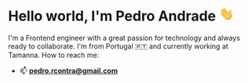 # Hello world, I'm Pedro Andrade <img src="https://raw.githubusercontent.com/pr-contra/pr-contra/main/wave.gif" width="30px">

I'm a Frontend engineer with a great passion for technology and always ready to collaborate. I'm from Portugal 🇵🇹 and currently working at Tamanna.
How to reach me:
- 📫 **pedro.rcontra@gmail.com**


<!--
**pr-contra/pr-contra** is a ✨ _special_ ✨ repository because its `README.md` (this file) appears on your GitHub profile.

Here are some ideas to get you started:

- 🔭 I’m currently working on ...
- 🌱 I’m currently learning ...
- 👯 I’m looking to collaborate on ...
- 🤔 I’m looking for help with ...
- 💬 Ask me about ...
- 📫 How to reach me: ...
- 😄 Pronouns: ...
- ⚡ Fun fact: ...
-->

